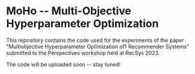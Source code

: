 # MoHo -- Multi-Objective Hyperparameter Optimization
This repository contains the code used for the experiments of the paper "Multiobjective Hyperparameter Optimization of1
Recommender Systems" submitted to the Perspectives workshop held at RecSys 2023.

The code will be uploaded soon -- stay tuned!

